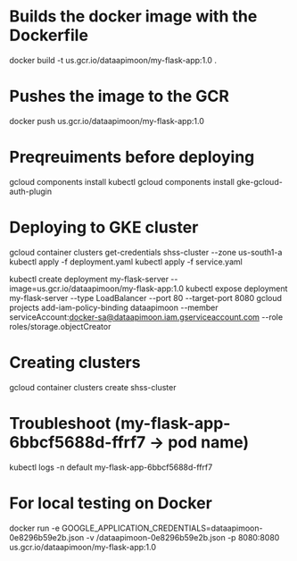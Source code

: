# Builds the docker image with the Dockerfile
docker build -t us.gcr.io/dataapimoon/my-flask-app:1.0 .


# Pushes the image to the GCR
docker push us.gcr.io/dataapimoon/my-flask-app:1.0


# Preqreuiments before deploying
gcloud components install kubectl
gcloud components install gke-gcloud-auth-plugin


# Deploying to GKE cluster
gcloud container clusters get-credentials shss-cluster --zone us-south1-a
kubectl apply -f deployment.yaml
kubectl apply -f service.yaml

kubectl create deployment my-flask-server --image=us.gcr.io/dataapimoon/my-flask-app:1.0
kubectl expose deployment my-flask-server --type LoadBalancer --port 80 --target-port 8080 
gcloud projects add-iam-policy-binding dataapimoon --member serviceAccount:docker-sa@dataapimoon.iam.gserviceaccount.com --role roles/storage.objectCreator


# Creating clusters
gcloud container clusters create shss-cluster


# Troubleshoot (my-flask-app-6bbcf5688d-ffrf7 -> pod name)
kubectl logs -n default my-flask-app-6bbcf5688d-ffrf7


# For local testing on Docker
docker run -e GOOGLE_APPLICATION_CREDENTIALS=dataapimoon-0e8296b59e2b.json -v /dataapimoon-0e8296b59e2b.json -p 8080:8080 us.gcr.io/dataapimoon/my-flask-app:1.0